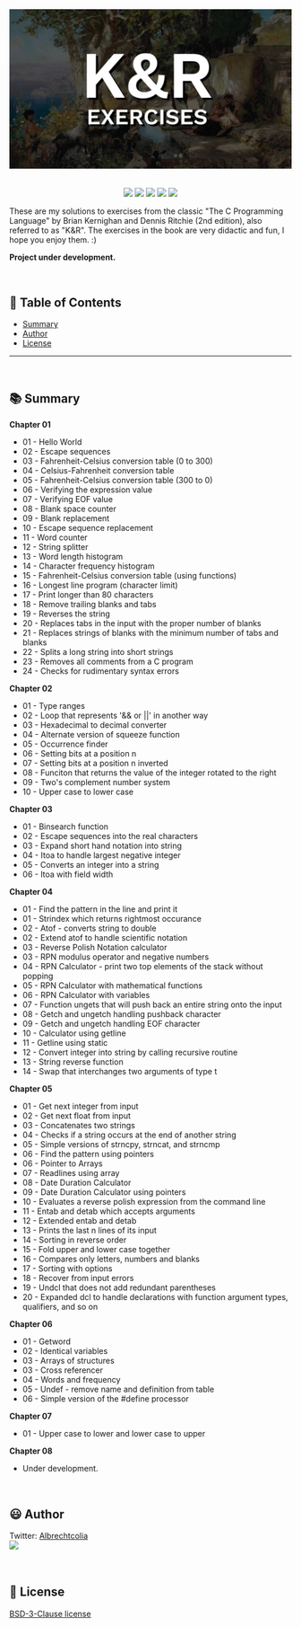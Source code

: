 
<div align='center'>


<img src="images/banner.jpg" >

</div>

<br>

<p align="center">
    <img src="https://badgen.net/badge/love level/7 of 10/purple" >
    <img src="https://img.shields.io/github/languages/count/albrechtcolia/c-learning?color=%23f34b7d" >
    <img src="https://img.shields.io/github/directory-file-count/albrechtcolia/c-learning" >
    <img src="https://img.shields.io/github/repo-size/albrechtcolia/c-learning" >
    <img src="https://img.shields.io/github/license/albrechtcolia/c-learning" >
</p>

These are my solutions to exercises from the classic "The C Programming Language" by Brian Kernighan and Dennis Ritchie (2nd edition), also referred to as "K&R".
The exercises in the book are very didactic and fun, I hope you enjoy them. :)

<b>Project under development.</b>

<br>

:bookmark_tabs: Table of Contents
-----
* [Summary](#books-summary)
* [Author](#smiley-author)
* [License](#scroll-license)
-----

<br>

:books: Summary
---

<b>Chapter 01</b>
- 01 - Hello World
- 02 - Escape sequences
- 03 - Fahrenheit-Celsius conversion table (0 to 300)
- 04 - Celsius-Fahrenheit conversion table
- 05 - Fahrenheit-Celsius conversion table (300 to 0)
- 06 - Verifying the expression value
- 07 - Verifying EOF value
- 08 - Blank space counter
- 09 - Blank replacement
- 10 - Escape sequence replacement
- 11 - Word counter
- 12 - String splitter
- 13 - Word length histogram
- 14 - Character frequency histogram
- 15 - Fahrenheit-Celsius conversion table (using functions)
- 16 - Longest line program (character limit)
- 17 - Print longer than 80 characters
- 18 - Remove trailing blanks and tabs
- 19 - Reverses the string
- 20 - Replaces tabs in the input with the proper number of blanks
- 21 - Replaces strings of blanks with the minimum number of tabs and blanks
- 22 - Splits a long string into short strings
- 23 - Removes all comments from a C program
- 24 - Checks for rudimentary syntax errors 

<b>Chapter 02</b>
- 01 - Type ranges
- 02 - Loop that represents '&& or ||' in another way
- 03 - Hexadecimal to decimal converter
- 04 - Alternate version of squeeze function
- 05 - Occurrence finder
- 06 - Setting bits at a position n
- 07 - Setting bits at a position n inverted
- 08 - Funciton that returns the value of the integer rotated to the right
- 09 - Two's complement number system
- 10 - Upper case to lower case

<b>Chapter 03</b>
- 01 - Binsearch function
- 02 - Escape sequences into the real characters
- 03 - Expand short hand notation into string
- 04 - Itoa to handle largest negative integer
- 05 - Converts an integer into a string
- 06 - Itoa with field width

<b>Chapter 04</b>
- 01 - Find the pattern in the line and print it
- 01 - Strindex which returns rightmost occurance
- 02 - Atof - converts string to double
- 02 - Extend atof to handle scientific notation
- 03 - Reverse Polish Notation calculator 
- 03 - RPN modulus operator and negative numbers
- 04 - RPN Calculator - print two top elements of the stack without popping
- 05 - RPN Calculator with mathematical functions
- 06 - RPN Calculator with variables
- 07 - Function ungets that will push back an entire string onto the input
- 08 - Getch and ungetch handling pushback character
- 09 - Getch and ungetch handling EOF character
- 10 - Calculator using getline
- 11 - Getline using static
- 12 - Convert integer into string by calling recursive routine
- 13 - String reverse function
- 14 - Swap that interchanges two arguments of type t

<b>Chapter 05</b>
- 01 - Get next integer from input
- 02 - Get next float from input
- 03 - Concatenates two strings
- 04 - Checks if a string occurs at the end of another string
- 05 - Simple versions of strncpy, strncat, and strncmp
- 06 - Find the pattern using pointers
- 06 - Pointer to Arrays
- 07 - Readlines using array
- 08 - Date Duration Calculator
- 09 - Date Duration Calculator using pointers
- 10 - Evaluates a reverse polish expression from the command line
- 11 - Entab and detab which accepts arguments
- 12 - Extended entab and detab
- 13 - Prints the last n lines of its input
- 14 - Sorting in reverse order
- 15 - Fold upper and lower case together
- 16 - Compares only letters, numbers and blanks
- 17 - Sorting with options
- 18 - Recover from input errors
- 19 - Undcl that does not add redundant parentheses
- 20 - Expanded dcl to handle declarations with function argument types, qualifiers, and so on

<b>Chapter 06</b>
- 01 - Getword
- 02 - Identical variables
- 03 - Arrays of structures
- 03 - Cross referencer
- 04 - Words and frequency
- 05 - Undef - remove name and definition from table
- 06 - Simple version of the #define processor

<b>Chapter 07</b>
- 01 -  Upper case to lower and lower case to upper

<b>Chapter 08</b>
- Under development.

<br>

:smiley: Author
---

Twitter: [Albrechtcolia](https://twitter.com/albrechtcolia)<br>
<a href="https://github.com/albrechtcolia" ><img src="https://github.com/albrechtcolia.png?size=200" height="100" /></a>

<br>

:scroll: License
---

[BSD-3-Clause license](license)
